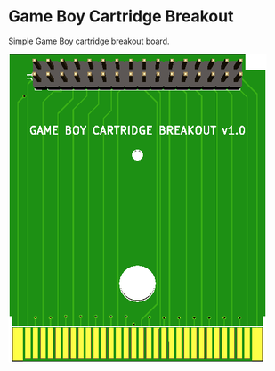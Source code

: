 # Game Boy Cartridge Breakout

Simple Game Boy cartridge breakout board.

![3D rendering of Game Boy Cartridge Breakout Board](https://github.com/BlinkTheThings/GameBoyCartridgeBreakout/raw/master/GameBoyCartridgeBreakout.png)
